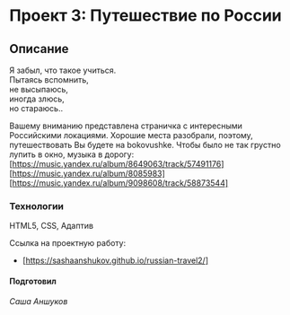 # Проект 3: Путешествие по России

## **Описание**

Я забыл, что такое учиться.  
Пытаясь вспомнить,  
не высыпаюсь,  
иногда злюсь,  
но стараюсь..

Вашему вниманию представлена страничка с интересными Российскими локациями.
Хорошие места разобрали, поэтому, путешествовать Вы будете на bokovushke.
Чтобы было не так грустно лупить в окно, музыка в дорогу:
[https://music.yandex.ru/album/8649063/track/57491176]
[https://music.yandex.ru/album/8085983]
[https://music.yandex.ru/album/9098608/track/58873544]

### **Технологии**  
HTML5, CSS, Адаптив

Ссылка на проектную работу:
* [https://sashaanshukov.github.io/russian-travel2/]

#### **Подготовил**
*Саша Аншуков*